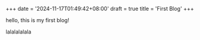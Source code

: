 +++
date = '2024-11-17T01:49:42+08:00'
draft = true
title = 'First Blog'
+++

hello, this is my first blog!

lalalalalala